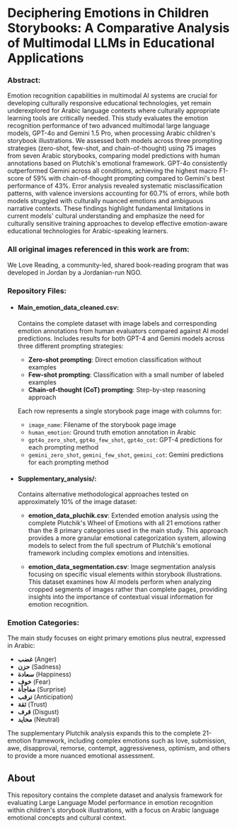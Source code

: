 # Deciphering Emotions in Children Storybooks: A Comparative Analysis of Multimodal LLMs in Educational Applications

### Abstract:

Emotion recognition capabilities in multimodal AI systems are crucial for developing culturally responsive educational technologies, yet remain underexplored for Arabic language contexts where culturally appropriate learning tools are critically needed. This study evaluates the emotion recognition performance of two advanced multimodal large language models, GPT-4o and Gemini 1.5 Pro, when processing Arabic children's storybook illustrations. We assessed both models across three prompting strategies (zero-shot, few-shot, and chain-of-thought) using 75 images from seven Arabic storybooks, comparing model predictions with human annotations based on Plutchik's emotional framework. GPT-4o consistently outperformed Gemini across all conditions, achieving the highest macro F1-score of 59% with chain-of-thought prompting compared to Gemini's best performance of 43%. Error analysis revealed systematic misclassification patterns, with valence inversions accounting for 60.7% of errors, while both models struggled with culturally nuanced emotions and ambiguous narrative contexts. These findings highlight fundamental limitations in current models' cultural understanding and emphasize the need for culturally sensitive training approaches to develop effective emotion-aware educational technologies for Arabic-speaking learners.

### All original images referenced in this work are from:

We Love Reading, a community-led, shared book-reading program that was developed in Jordan by a Jordanian-run NGO.


### Repository Files:

* #### Main_emotion_data_cleaned.csv:
  Contains the complete dataset with image labels and corresponding emotion annotations from human evaluators compared against AI model predictions. Includes results for both GPT-4 and Gemini models across three different prompting strategies:
  - **Zero-shot prompting**: Direct emotion classification without examples
  - **Few-shot prompting**: Classification with a small number of labeled examples  
  - **Chain-of-thought (CoT) prompting**: Step-by-step reasoning approach
  
  Each row represents a single storybook page image with columns for:
  - `image_name`: Filename of the storybook page image
  - `human_emotion`: Ground truth emotion annotation in Arabic
  - `gpt4o_zero_shot`, `gpt4o_few_shot`, `gpt4o_cot`: GPT-4 predictions for each prompting method
  - `gemini_zero_shot`, `gemini_few_shot`, `gemini_cot`: Gemini predictions for each prompting method

* #### Supplementary_analysis/:
  Contains alternative methodological approaches tested on approximately 10% of the image dataset:
  
  - **emotion_data_pluchik.csv**: Extended emotion analysis using the complete Plutchik's Wheel of Emotions with all 21 emotions rather than the 8 primary categories used in the main study. This approach provides a more granular emotional categorization system, allowing models to select from the full spectrum of Plutchik's emotional framework including complex emotions and intensities.
  
  - **emotion_data_segmentation.csv**: Image segmentation analysis focusing on specific visual elements within storybook illustrations. This dataset examines how AI models perform when analyzing cropped segments of images rather than complete pages, providing insights into the importance of contextual visual information for emotion recognition.

### Emotion Categories:

The main study focuses on eight primary emotions plus neutral, expressed in Arabic:
- **غضب** (Anger)
- **حزن** (Sadness)  
- **سعادة** (Happiness)
- **خوف** (Fear)
- **مفاجأة** (Surprise)
- **ترقب** (Anticipation)
- **ثقة** (Trust)
- **قرف** (Disgust)
- **محايد** (Neutral)

The supplementary Plutchik analysis expands this to the complete 21-emotion framework, including complex emotions such as love, submission, awe, disapproval, remorse, contempt, aggressiveness, optimism, and others to provide a more nuanced emotional assessment.


## About

This repository contains the complete dataset and analysis framework for evaluating Large Language Model performance in emotion recognition within children's storybook illustrations, with a focus on Arabic language emotional concepts and cultural context. 